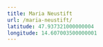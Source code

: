 ```yaml
---
title: Maria Neustift
url: /maria-neustift/
latitude: 47.937321000000004
longitude: 14.607003500000001
---
```

